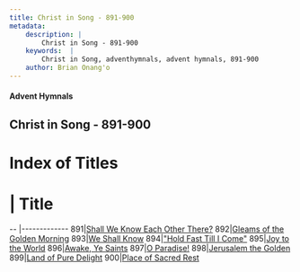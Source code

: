 ```yaml
---
title: Christ in Song - 891-900
metadata:
    description: |
        Christ in Song - 891-900
    keywords:  |
        Christ in Song, adventhymnals, advent hymnals, 891-900
    author: Brian Onang'o
---
```


#### Advent Hymnals
## Christ in Song - 891-900

# Index of Titles
# | Title                        
-- |-------------
891|[Shall We Know Each Other There?](/christ-in-song/CIS/801-900/891-900/Shall-We-Know-Each-Other-There)
892|[Gleams of the Golden Morning](/christ-in-song/CIS/801-900/891-900/Gleams-of-the-Golden-Morning)
893|[We Shall Know](/christ-in-song/CIS/801-900/891-900/We-Shall-Know)
894|["Hold Fast Till I Come"](/christ-in-song/CIS/801-900/891-900/"Hold-Fast-Till-I-Come")
895|[Joy to the World](/christ-in-song/CIS/801-900/891-900/Joy-to-the-World)
896|[Awake, Ye Saints](/christ-in-song/CIS/801-900/891-900/Awake,-Ye-Saints)
897|[O Paradise!](/christ-in-song/CIS/801-900/891-900/O-Paradise!)
898|[Jerusalem the Golden](/christ-in-song/CIS/801-900/891-900/Jerusalem-the-Golden)
899|[Land of Pure Delight](/christ-in-song/CIS/801-900/891-900/Land-of-Pure-Delight)
900|[Place of Sacred Rest](/christ-in-song/CIS/801-900/891-900/Place-of-Sacred-Rest)